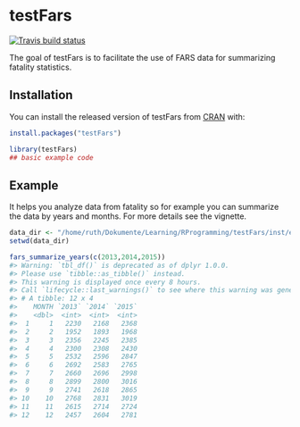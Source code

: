 
<!-- README.md is generated from README.Rmd. Please edit that file -->

# testFars

<!-- badges: start -->

[![Travis build
status](https://travis-ci.org/Ruticc/testFars.svg?branch=master)](https://travis-ci.org/Ruticc/testFars)
<!-- badges: end -->

The goal of testFars is to facilitate the use of FARS data for
summarizing fatality statistics.

## Installation

You can install the released version of testFars from
[CRAN](https://CRAN.R-project.org) with:

``` r
install.packages("testFars")
```

``` r
library(testFars)
## basic example code
```

## Example

It helps you analyze data from fatality so for example you can summarize
the data by years and months. For more details see the vignette.

``` r
data_dir <- "/home/ruth/Dokumente/Learning/RProgramming/testFars/inst/extdata"
setwd(data_dir)

fars_summarize_years(c(2013,2014,2015))
#> Warning: `tbl_df()` is deprecated as of dplyr 1.0.0.
#> Please use `tibble::as_tibble()` instead.
#> This warning is displayed once every 8 hours.
#> Call `lifecycle::last_warnings()` to see where this warning was generated.
#> # A tibble: 12 x 4
#>    MONTH `2013` `2014` `2015`
#>    <dbl>  <int>  <int>  <int>
#>  1     1   2230   2168   2368
#>  2     2   1952   1893   1968
#>  3     3   2356   2245   2385
#>  4     4   2300   2308   2430
#>  5     5   2532   2596   2847
#>  6     6   2692   2583   2765
#>  7     7   2660   2696   2998
#>  8     8   2899   2800   3016
#>  9     9   2741   2618   2865
#> 10    10   2768   2831   3019
#> 11    11   2615   2714   2724
#> 12    12   2457   2604   2781
```
